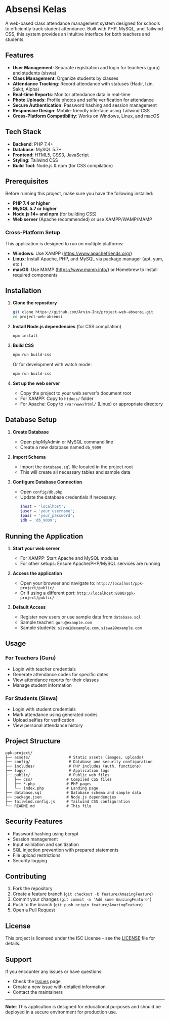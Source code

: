 # Absensi Kelas

A web-based class attendance management system designed for schools to efficiently track student attendance. Built with PHP, MySQL, and Tailwind CSS, this system provides an intuitive interface for both teachers and students.

## Features

- **User Management**: Separate registration and login for teachers (guru) and students (siswa)
- **Class Management**: Organize students by classes
- **Attendance Tracking**: Record attendance with statuses (Hadir, Izin, Sakit, Alpha)
- **Real-time Reports**: Monitor attendance data in real-time
- **Photo Uploads**: Profile photos and selfie verification for attendance
- **Secure Authentication**: Password hashing and session management
- **Responsive Design**: Mobile-friendly interface using Tailwind CSS
- **Cross-Platform Compatibility**: Works on Windows, Linux, and macOS

## Tech Stack

- **Backend**: PHP 7.4+
- **Database**: MySQL 5.7+
- **Frontend**: HTML5, CSS3, JavaScript
- **Styling**: Tailwind CSS
- **Build Tool**: Node.js & npm (for CSS compilation)

## Prerequisites

Before running this project, make sure you have the following installed:

- **PHP 7.4 or higher**
- **MySQL 5.7 or higher**
- **Node.js 14+ and npm** (for building CSS)
- **Web server** (Apache recommended) or use XAMPP/WAMP/MAMP

### Cross-Platform Setup

This application is designed to run on multiple platforms:

- **Windows**: Use XAMPP (https://www.apachefriends.org/)
- **Linux**: Install Apache, PHP, and MySQL via package manager (apt, yum, etc.)
- **macOS**: Use MAMP (https://www.mamp.info/) or Homebrew to install required components

## Installation

1. **Clone the repository**
   ```bash
   git clone https://github.com/Arvin-Inc/project-web-absensi.git
   cd project-web-absensi
   ```

2. **Install Node.js dependencies** (for CSS compilation)
   ```bash
   npm install
   ```

3. **Build CSS**
   ```bash
   npm run build-css
   ```
   Or for development with watch mode:
   ```bash
   npm run build-css
   ```

4. **Set up the web server**
   - Copy the project to your web server's document root
   - For XAMPP: Copy to `htdocs/` folder
   - For Apache: Copy to `/var/www/html/` (Linux) or appropriate directory

## Database Setup

1. **Create Database**
   - Open phpMyAdmin or MySQL command line
   - Create a new database named `db_9009`

2. **Import Schema**
   - Import the `database.sql` file located in the project root
   - This will create all necessary tables and sample data

3. **Configure Database Connection**
   - Open `config/db.php`
   - Update the database credentials if necessary:
     ```php
     $host = 'localhost';
     $user = 'your_username';
     $pass = 'your_password';
     $db = 'db_9009';
     ```

## Running the Application

1. **Start your web server**
   - For XAMPP: Start Apache and MySQL modules
   - For other setups: Ensure Apache/PHP/MySQL services are running

2. **Access the application**
   - Open your browser and navigate to: `http://localhost/ppk-project/public/`
   - Or if using a different port: `http://localhost:8080/ppk-project/public/`

3. **Default Access**
   - Register new users or use sample data from `database.sql`
   - Sample teacher: `guru@example.com`
   - Sample students: `siswa1@example.com`, `siswa2@example.com`

## Usage

### For Teachers (Guru)
- Login with teacher credentials
- Generate attendance codes for specific dates
- View attendance reports for their classes
- Manage student information

### For Students (Siswa)
- Login with student credentials
- Mark attendance using generated codes
- Upload selfies for verification
- View personal attendance history

## Project Structure

```
ppk-project/
├── assets/                 # Static assets (images, uploads)
├── config/                 # Database and security configuration
├── includes/               # PHP includes (auth, functions)
├── logs/                   # Application logs
├── public/                 # Public web files
│   ├── css/               # Compiled CSS files
│   ├── *.php              # PHP pages
│   └── index.php          # Landing page
├── database.sql           # Database schema and sample data
├── package.json           # Node.js dependencies
├── tailwind.config.js     # Tailwind CSS configuration
└── README.md              # This file
```

## Security Features

- Password hashing using bcrypt
- Session management
- Input validation and sanitization
- SQL injection prevention with prepared statements
- File upload restrictions
- Security logging

## Contributing

1. Fork the repository
2. Create a feature branch (`git checkout -b feature/AmazingFeature`)
3. Commit your changes (`git commit -m 'Add some AmazingFeature'`)
4. Push to the branch (`git push origin feature/AmazingFeature`)
5. Open a Pull Request

## License

This project is licensed under the ISC License - see the [LICENSE](LICENSE) file for details.

## Support

If you encounter any issues or have questions:

- Check the [Issues](https://github.com/Arvin-Inc/project-web-absensi/issues) page
- Create a new issue with detailed information
- Contact the maintainers

---

**Note**: This application is designed for educational purposes and should be deployed in a secure environment for production use.
